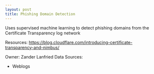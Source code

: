 ```yaml
---
layout: post
title: Phishing Domain Detection
---
```

Uses supervised machine learning to detect phishing domains from the Certificate Transparency log network

Resources: <https://blog.cloudflare.com/introducing-certificate-transparency-and-nimbus/>

Owner: Zander Lanfried
Data Sources:
* Weblogs

